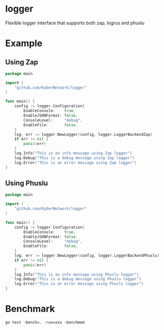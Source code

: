 # logger

Flexible logger interface that supports both zap, logrus and phuslu

# Example
## Using Zap
```go
package main

import (
	"github.com/KyberNetwork/logger"
)

func main() {
	config := logger.Configuration{
		EnableConsole:    true,
		EnableJSONFormat: false,
		ConsoleLevel:     "debug",
		EnableFile:       false,
	}
	log, err := logger.NewLogger(config, logger.LoggerBackendZap)
	if err != nil {
		panic(err)
	}
	log.Info("This is an info message using Zap logger")
	log.Debug("This is a debug message using Zap logger")
	log.Error("This is an error message using Zap logger")
}

```


## Using Phuslu

```go
package main

import (
	"github.com/KyberNetwork/logger"
)

func main() {
	config := logger.Configuration{
		EnableConsole:    true,
		EnableJSONFormat: false,
		ConsoleLevel:     "debug",
		EnableFile:       false,
	}
	log, err := logger.NewLogger(config, logger.LoggerBackendPhuslu)
	if err != nil {
		panic(err)
	}
	log.Info("This is an info message using Phuslu logger")
	log.Debug("This is a debug message using Phuslu logger")
	log.Error("This is an error message using Phuslu logger")
}

```


# Benchmark
    go test -bench=. -run=xxx -benchmem